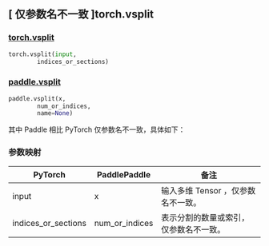 ## [ 仅参数名不一致 ]torch.vsplit
### [torch.vsplit](https://pytorch.org/docs/stable/generated/torch.vsplit.html#torch.vsplit)

```python
torch.vsplit(input,
        indices_or_sections)
```

### [paddle.vsplit](https://www.paddlepaddle.org.cn/documentation/docs/zh/develop/api/paddle/vsplit_cn.html)

```python
paddle.vsplit(x,
        num_or_indices,
        name=None)
```

其中 Paddle 相比 PyTorch 仅参数名不一致，具体如下：

### 参数映射

| PyTorch       | PaddlePaddle | 备注                                                   |
| ------------- | ------------ | ------------------------------------------------------ |
| input          |  x           | 输入多维 Tensor ，仅参数名不一致。  |
| indices_or_sections           | num_or_indices         | 表示分割的数量或索引，仅参数名不一致。                          |
